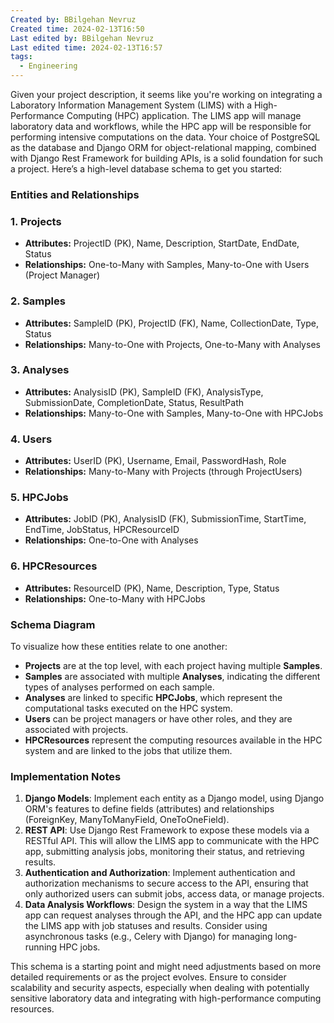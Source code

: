 ```yaml
---
Created by: BBilgehan Nevruz
Created time: 2024-02-13T16:50
Last edited by: BBilgehan Nevruz
Last edited time: 2024-02-13T16:57
tags:
  - Engineering
---
```

Given your project description, it seems like you're working on integrating a Laboratory Information Management System (LIMS) with a High-Performance Computing (HPC) application. The LIMS app will manage laboratory data and workflows, while the HPC app will be responsible for performing intensive computations on the data. Your choice of PostgreSQL as the database and Django ORM for object-relational mapping, combined with Django Rest Framework for building APIs, is a solid foundation for such a project. Here’s a high-level database schema to get you started:

### **Entities and Relationships**

### 1. Projects

- **Attributes:** ProjectID (PK), Name, Description, StartDate, EndDate, Status
- **Relationships:** One-to-Many with Samples, Many-to-One with Users (Project Manager)

### 2. Samples

- **Attributes:** SampleID (PK), ProjectID (FK), Name, CollectionDate, Type, Status
- **Relationships:** Many-to-One with Projects, One-to-Many with Analyses

### 3. Analyses

- **Attributes:** AnalysisID (PK), SampleID (FK), AnalysisType, SubmissionDate, CompletionDate, Status, ResultPath
- **Relationships:** Many-to-One with Samples, Many-to-One with HPCJobs

### 4. Users

- **Attributes:** UserID (PK), Username, Email, PasswordHash, Role
- **Relationships:** Many-to-Many with Projects (through ProjectUsers)

### 5. HPCJobs

- **Attributes:** JobID (PK), AnalysisID (FK), SubmissionTime, StartTime, EndTime, JobStatus, HPCResourceID
- **Relationships:** One-to-One with Analyses

### 6. HPCResources

- **Attributes:** ResourceID (PK), Name, Description, Type, Status
- **Relationships:** One-to-Many with HPCJobs

### **Schema Diagram**

To visualize how these entities relate to one another:

- **Projects** are at the top level, with each project having multiple **Samples**.
- **Samples** are associated with multiple **Analyses**, indicating the different types of analyses performed on each sample.
- **Analyses** are linked to specific **HPCJobs**, which represent the computational tasks executed on the HPC system.
- **Users** can be project managers or have other roles, and they are associated with projects.
- **HPCResources** represent the computing resources available in the HPC system and are linked to the jobs that utilize them.

### **Implementation Notes**

1. **Django Models**: Implement each entity as a Django model, using Django ORM's features to define fields (attributes) and relationships (ForeignKey, ManyToManyField, OneToOneField).
2. **REST API**: Use Django Rest Framework to expose these models via a RESTful API. This will allow the LIMS app to communicate with the HPC app, submitting analysis jobs, monitoring their status, and retrieving results.
3. **Authentication and Authorization**: Implement authentication and authorization mechanisms to secure access to the API, ensuring that only authorized users can submit jobs, access data, or manage projects.
4. **Data Analysis Workflows**: Design the system in a way that the LIMS app can request analyses through the API, and the HPC app can update the LIMS app with job statuses and results. Consider using asynchronous tasks (e.g., Celery with Django) for managing long-running HPC jobs.

This schema is a starting point and might need adjustments based on more detailed requirements or as the project evolves. Ensure to consider scalability and security aspects, especially when dealing with potentially sensitive laboratory data and integrating with high-performance computing resources.